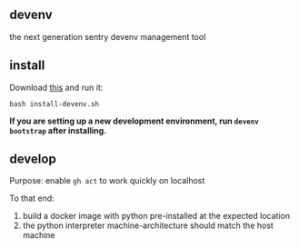 ## devenv

the next generation sentry devenv management tool

## install

Download [this](https://raw.githubusercontent.com/getsentry/devenv/main/install-devenv.sh) and run it:

```
bash install-devenv.sh
```

**If you are setting up a new development environment, run `devenv bootstrap` after installing.**


## develop

Purpose: enable `gh act` to work quickly on localhost

To that end:

1. build a docker image with python pre-installed at the expected location
2. the python interpreter machine-architecture should match the host machine
